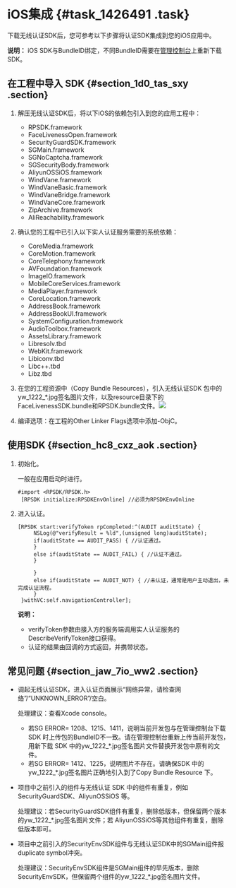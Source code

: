 # iOS集成 {#task_1426491 .task}

下载无线认证SDK后，您可参考以下步骤将认证SDK集成到您的iOS应用中。

**说明：** iOS SDK与BundleID绑定，不同BundleID需要在[管理控制台](https://yundun.console.aliyun.com/?p=cloudauth)上重新下载SDK。

## 在工程中导入 SDK {#section_1d0_tas_sxy .section}

1.  解压无线认证SDK后，将以下iOS的依赖包引入到您的应用工程中： 
    -   RPSDK.framework
    -   FaceLivenessOpen.framework
    -   SecurityGuardSDK.framework
    -   SGMain.framework
    -   SGNoCaptcha.framework
    -   SGSecurityBody.framework
    -   AliyunOSSiOS.framework
    -   WindVane.framework
    -   WindVaneBasic.framework
    -   WindVaneBridge.framework
    -   WindVaneCore.framework
    -   ZipArchive.framework
    -   AliReachability.framework
2.  确认您的工程中已引入以下实人认证服务需要的系统依赖： 
    -   CoreMedia.framework
    -   CoreMotion.framework
    -   CoreTelephony.framework
    -   AVFoundation.framework
    -   ImageIO.framework
    -   MobileCoreServices.framework
    -   MediaPlayer.framework
    -   CoreLocation.framework
    -   AddressBook.framework
    -   AddressBookUI.framework
    -   SystemConfiguration.framework
    -   AudioToolbox.framework
    -   AssetsLibrary.framework
    -   Libresolv.tbd
    -   WebKit.framework
    -   Libiconv.tbd
    -   Libc++.tbd
    -   Libz.tbd
3.  在您的工程资源中（Copy Bundle Resources），引入无线认证SDK 包中的yw\_1222\_\*.jpg签名图片文件，以及resource目录下的FaceLivenessSDK.bundle和RPSDK.bundle文件。![](http://static-aliyun-doc.oss-cn-hangzhou.aliyuncs.com/assets/img/1135432/156482742353978_zh-CN.png)


4.  编译选项：在工程的Other Linker Flags选项中添加-ObjC。

## 使用SDK {#section_hc8_cxz_aok .section}

1.  初始化。 

    一般在应用启动时进行。

    ``` {#codeblock_6p9_xh3_81w}
    #import <RPSDK/RPSDK.h>
     [RPSDK initialize:RPSDKEnvOnline] //必须为RPSDKEnvOnline
    ```

2.  进入认证。 

    ``` {#codeblock_xiw_e0k_2eg}
    [RPSDK start:verifyToken rpCompleted:^(AUDIT auditState) {
         NSLog(@"verifyResult = %ld",(unsigned long)auditState);
         if(auditState == AUDIT_PASS) { //认证通过。
         }
         else if(auditState == AUDIT_FAIL) { //认证不通过。
         }
    
         }
         else if(auditState == AUDIT_NOT) { //未认证，通常是用户主动退出，未完成认证流程。
         }
     }withVC:self.navigationController];
    ```

    **说明：** 

    -   verifyToken参数由接入方的服务端调用实人认证服务的DescribeVerifyToken接口获得。
    -   认证的结果由回调的方式返回，并携带状态。

## 常见问题 {#section_jaw_7io_ww2 .section}

-   调起无线认证SDK，进入认证页面展示“网络异常，请检查网络”/“UNKNOWN\_ERROR”/空白。

    处理建议：查看Xcode console。

    -   若SG ERROR= 1208、1215、1411，说明当前开发包与在管理控制台下载 SDK 时上传包的BundleID不一致。请在管理控制台重新上传当前开发包，用新下载 SDK 中的yw\_1222\_\*.jpg签名图片文件替换开发包中原有的文件。
    -   若SG ERROR= 1412、1225，说明图片不存在。请确保SDK 中的yw\_1222\_\*.jpg签名图片正确地引入到了Copy Bundle Resource 下。
-   项目中之前引入的组件与无线认证 SDK 中的组件有重复，例如 SecurityGuardSDK、AliyunOSSiOS 等。

    处理建议：若SecurityGuardSDK组件有重复，删除低版本，但保留两个版本的yw\_1222\_\*.jpg签名图片文件；若 AliyunOSSiOS等其他组件有重复，删除低版本即可。

-   项目中之前引入的SecurityEnvSDK组件与无线认证SDK中的SGMain组件报duplicate symbol冲突。

    处理建议：SecurityEnvSDK组件是SGMain组件的早先版本，删除SecurityEnvSDK，但保留两个组件的yw\_1222\_\*.jpg签名图片文件。


